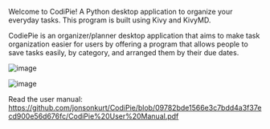 Welcome to CodiPie! A Python desktop application to organize your everyday tasks. This program is built using Kivy and KivyMD.

CodiePie is an organizer/planner desktop application that aims to make task organization easier for users by offering a program that allows people to save tasks easily, by category, and arranged them by their due dates.

![image](https://user-images.githubusercontent.com/55541726/144645655-63747fd2-6407-4a35-b850-09204f5318b2.png)

![image](https://user-images.githubusercontent.com/55541726/144645669-e5a9f154-21bb-44f4-8bca-7fe0a648e635.png)

Read the user manual: https://github.com/jonsonkurt/CodiPie/blob/09782bde1566e3c7bdd4a3f37ecd900e56d676fc/CodiPie%20User%20Manual.pdf
